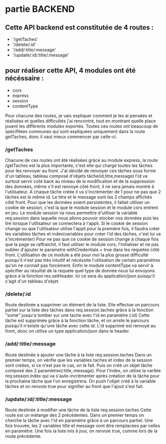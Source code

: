 # partie BACKEND

## Cette API backend est constitutée de 4 routes :

* '/getTaches'
* '/delete/:id'
* '/add/:title/:message'
* '/update/:id/:title/:message'

## pour réaliser cette API, 4 modules ont été nécéssaire :

* cors
* express
* session
* contentType

Pour chacune des routes, je vais expliquer comment je les ai pensées et réalisées et quelles difficultés j'ai rencontré,
tout en montrant quelle place jouent les différents modules exportés. Toutes ces routes ont beaucoup de spécifitées communes
qui sont expliquées uniquement dans la route getTaches, donc il vaut mieux commencer par celle-ci.

### /getTaches

Chacune de ces routes ont été réalisées grâce au module express, la route /getTaches est la plus importante,
c'est elle qui charge toutes les tâches pour les renvoyer au front.
J'ai décidé de renvoyer ces tâches sous forme d'un tableau, tableau composé d'objets tâche(id,titre,message)
l'id va surtout servir coté back au niveau de la modification et de la suppression des données, même s'il est renvoyé côté front,
il ne sera jamais montré à l'utilisateur. A chaque tâche créée il va s'incrémenter de 1 pour ne pas que 2 tâches est le même id.
Le titre et le message sont les 2 champs affichés côté front.
Pour que les données soient persistentes, il fallait utiliser un cookie de session, c'est la que le module session et le module cors entrent en jeu.
Le module session va nous permettre d'utiliser la variable req.session dans laquelle nous allons pouvoir stocker nos données puis les lire lorsque l'utilisateur
se connectera à l'appli. Si le cookie de session change ou que l'utilisateur utilise l'appli pour la première fois,
il faudra créer les variables tâches et index(variables pour créer l'id des tâches, c'est lui va s'incrémenter)
Pour ne pas que ce cookie de session change à chaque fois que la page se raffraichit, il faut utiliser le module cors, l'initialiser et ne pas oublier d'ajouter le parametre
withCredentials = true dans les requetes côté front.
L'utilisation de ce module a été pour moi la plus grosse difficulté puisqu'il n'est pas très intuitif et nécéssite l'utilisation de certain paramètres qu'on ne connait pas forcément.
Enfin le module contentType va servir à spécifier au résultat de la requete quel type de donnée nous lui envoyons grâce à la fonction res.setHeader.
Ici ce sera du application/json puisqu'il s'agit d'un tableau d'objet.

### /delete/:id

Route destinée a supprimer un élément de la liste.
Elle effectue un parcours partiel sur la liste des tâches dans req.session.taches grâce à la fonction "some" jusqu'a tomber sur une tache avec l'id en paramètre (:id)
Cette tâche est supprimée grâce à la fonction tâche, et on arrete le parcours puisqu'il n'existe qu'une tâche avec cette id. L'id supprimé est renvoyé au front, donc on utilise
un type application/json dans le header.

### /add/:title/:message

Route destinée à ajouter une tâche à la liste req.session.taches
Dans un premier temps, on vérifie que les variables taches et index de la session sont créées, si ce n'est pas le cas, on le fait.
Puis on créé un objet tâche composé des 2 paramètres(:title,:message). Pour l'index, on utilise la varible req.session.index qui va s'auto-incrémenter après création de la tâche pour la prochaine tâche que l'on enregistrera.
On push l'objet créé à la variable tâches et on renvoie true pour signifier au front que l'ajout s'est fait.

### /update/:id/:title/:message
Route destinée à modifier une tâche de la liste req.session.taches
Cette route est un mélange des 2 précédentes. Dans un premier temps on cherche la tâche avec l'id en paramètre grâce à un parcours partiel.
Une fois trouvée, les 2 variables title et message vont être remplacées par celles en paramètre.
Une fois la liste mis à jour, on renvoie true, comme lors de la route précédente.
